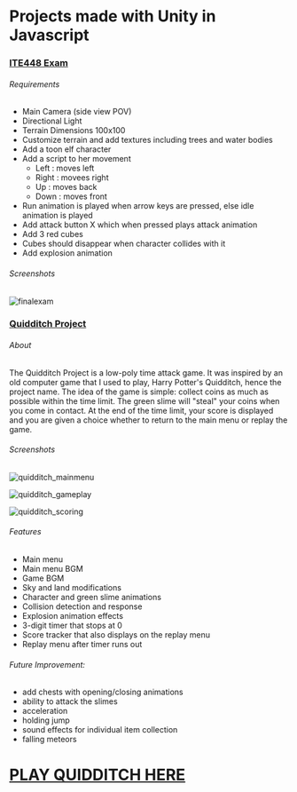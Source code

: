 # Projects made with Unity in Javascript

### [ITE448 Exam](/ITE448%20Exam/)

###### Requirements
* Main Camera (side view POV)
* Directional Light
* Terrain Dimensions 100x100
* Customize terrain and add textures including trees and water bodies
* Add a toon elf character
* Add a script to her movement 
  * Left : moves left
  * Right  : movees right
  * Up : moves back
  * Down : moves front
* Run animation is played when arrow keys are pressed, else idle animation is played
* Add attack button X which when pressed plays attack animation
* Add 3 red cubes
* Cubes should disappear when character collides with it
* Add explosion animation

###### Screenshots
![finalexam](https://cloud.githubusercontent.com/assets/14798722/22885883/ea3197c6-f22d-11e6-89c7-a28f120fe5e2.PNG)


### [Quidditch Project](/Quidditch%20Project/)

###### About
The Quidditch Project is a low-poly time attack game.  It was inspired by an old computer game that I used to play, Harry Potter's Quidditch, hence the project name.  The idea of the game is simple: collect coins as much as possible within the time limit.  The green slime will "steal" your coins when you come in contact.  At the end of the time limit, your score is displayed and you are given a choice whether to return to the main menu or replay the game.

###### Screenshots
![quidditch_mainmenu](https://cloud.githubusercontent.com/assets/14798722/22884615/676d229c-f228-11e6-8848-6128e44d8886.PNG)

![quidditch_gameplay](https://cloud.githubusercontent.com/assets/14798722/22884616/676eb5ee-f228-11e6-9ac4-d5a8f49d5372.PNG)

![quidditch_scoring](https://cloud.githubusercontent.com/assets/14798722/22884617/676f55e4-f228-11e6-883f-3cfe31124d71.PNG)

###### Features
* Main menu
* Main menu BGM
* Game BGM
* Sky and land modifications
* Character and green slime animations
* Collision detection and response
* Explosion animation effects
* 3-digit timer that stops at 0
* Score tracker that also displays on the replay menu
* Replay menu after timer runs out

###### Future Improvement:
* add chests with opening/closing animations
* ability to attack the slimes
* acceleration
* holding jump
* sound effects for individual item collection
* falling meteors

# [PLAY QUIDDITCH HERE](https://rafaellepalmos.github.io/Unity_Javascript/RafaelleProject/RafaelleProject.html)
